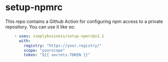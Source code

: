 # setup-npmrc

This repo contains a Github Action for configuring npm access to a private repository. You can use it like so:

```yaml
    - uses: simplybusiness/setup-npmrc@v1.1
      with:
        registry: "https://your.registry/"
        scope: "yourscope"
        token: "${{ secrets.TOKEN }}"
```
